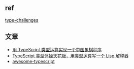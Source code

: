 ## ref

[type-challenges](https://github.com/type-challenges/type-challenges/blob/main/README.zh-CN.md)

## 文章

- [用 TypeScript 类型运算实现一个中国象棋程序](https://zhuanlan.zhihu.com/p/426966480)
- [TypeScript 类型体操天花板，用类型运算写一个 Lisp 解释器](https://zhuanlan.zhihu.com/p/427309936)
- [awesome-typescript](https://github.com/semlinker/awesome-typescript)
